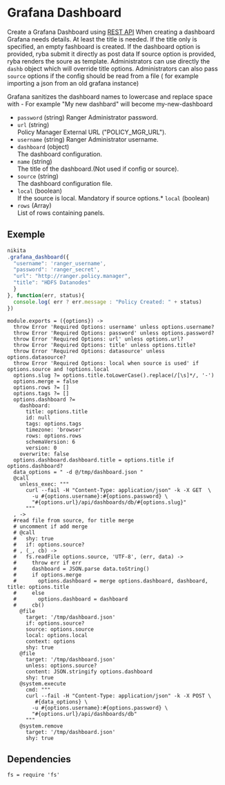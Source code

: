 
# Grafana Dashboard

Create a Grafana Dashboard using [REST API](http://docs.grafana.org/http_api/dashboard/)
When creating a dashboard Grafana needs details. At least the title is needed.
If the title only is specified, an empty fashboard is created.
If the dashboard option is provided, ryba submit it directly as post data
If source option is provided, ryba renders the soure  as template.
Administrators can use directly the `dashb` object which will override title options.
Administrators can also pass `source` options if the config should be read from a file
( for example importing a json from an old grafana instance)

Grafana sanitizes the dashboard names to lowercase and replace space with -
For example "My new dashbard" will become my-new-dashboard

* `password` (string)
  Ranger Administrator password.
* `url` (string)   
  Policy Manager External URL ("POLICY\_MGR\_URL").
* `username` (string)
  Ranger Administrator username.
* `dashboard` (object)   
  The dashboard configuration.
* `name` (string)   
  The title of the dashboard.(Not used if config or source).
* `source` (string)   
  The dashboard configuration file.
* `local` (boolean)   
  If the source is local. Mandatory if source options.* `local` (boolean)   
* `rows` (Array)   
  List of rows containing panels.
    
  
## Exemple

```js
nikita
.grafana_dashboard({
  "username": 'ranger_username',
  "password": 'ranger_secret',
  "url": "http://ranger.policy.manager",
  "title": "HDFS Datanodes"
  }
}, function(err, status){
  console.log( err ? err.message : "Policy Created: " + status)
})
```

    module.exports = ({options}) ->
      throw Error 'Required Options: username' unless options.username?
      throw Error 'Required Options: password' unless options.password?
      throw Error 'Required Options: url' unless options.url?
      throw Error 'Required Options: title' unless options.title?
      throw Error 'Required Options: datasource' unless options.datasource?
      throw Error 'Required Options: local when source is used' if options.source and !options.local
      options.slug ?= options.title.toLowerCase().replace(/[\s]*/, '-')
      options.merge = false
      options.rows ?= []
      options.tags ?= []
      options.dashboard ?=
        dashboard:
          title: options.title
          id: null
          tags: options.tags
          timezone: 'browser'
          rows: options.rows
          schemaVersion: 6
          version: 0
        overwrite: false
      options.dashboard.dashboard.title = options.title if options.dashboard?
      data_options = " -d @/tmp/dashboard.json "
      @call
        unless_exec: """
          curl --fail -H "Content-Type: application/json" -k -X GET  \
            -u #{options.username}:#{options.password} \
            "#{options.url}/api/dashboards/db/#{options.slug}"
          """
      , ->
      #read file from source, for title merge
      # uncomment if add merge 
      # @call
      #   shy: true
      #   if: options.source?
      # , (_, cb) ->
      #   fs.readFile options.source, 'UTF-8', (err, data) ->
      #     throw err if err
      #     dashboard = JSON.parse data.toString()
      #     if options.merge
      #       options.dashboard = merge options.dashboard, dashboard, title: options.title
      #     else
      #       options.dashboard = dashboard
      #     cb()
        @file
          target: '/tmp/dashboard.json'
          if: options.source?
          source: options.source
          local: options.local
          context: options
          shy: true
        @file
          target: '/tmp/dashboard.json'
          unless: options.source?
          content: JSON.stringify options.dashboard
          shy: true
        @system.execute
          cmd: """
          curl --fail -H "Content-Type: application/json" -k -X POST \
             #{data_options} \
            -u #{options.username}:#{options.password} \
            "#{options.url}/api/dashboards/db"
          """
        @system.remove
          target: '/tmp/dashboard.json'
          shy: true
        



## Dependencies

    fs = require 'fs'
